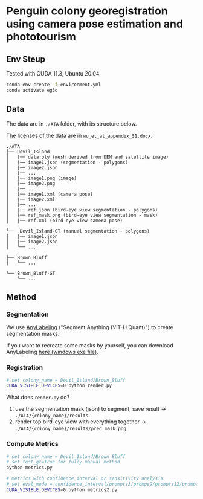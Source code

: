 # Penguin colony georegistration using camera pose estimation and phototourism 

## Env Steup
Tested with CUDA 11.3, Ubuntu 20.04
```bash
conda env create -f environment.yml
conda activate eg3d
```

## Data
The data are in ```./ATA``` folder, with its structure below.

The licenses of the data are in ```wu_et_al_appendix_S1.docx```.
```
./ATA
├── Devil_Island
│   |── data.ply (mesh derived from DEM and satellite image)
│   |── image1.json (segmentation - polygons)
│   |── image2.json 
│   |── ... 
│   |── image1.png (image)
│   |── image2.png
│   |── ... 
│   |── image1.xml (camera pose)
│   |── image2.xml
│   |── ... 
│   |── ref.json (bird-eye view segmentation - polygons)
│   |── ref_mask.png (bird-eye view segmentation - mask)
│   |── ref.xml (bird-eye view camera pose)

└──  Devil_Island-GT (manual segmentation - polygons)
│   |── image1.json
│   |── image2.json 
│   └── ...

├── Brown_Bluff
│   └── ...

└── Brown_Bluff-GT
    └── ...
```

## Method

### Segmentation
We use [AnyLabeling](https://github.com/vietanhdev/anylabeling) ("Segment Anything (ViT-H Quant)") to create segmentation masks. 

If you want to recreate some masks by yourself, you can download AnyLabeling [here (windows exe file)](https://github.com/vietanhdev/anylabeling/releases/download/v0.3.3/AnyLabeling.exe).

### Registration
```bash
# set colony_name = Devil_Island/Brown_Bluff
CUDA_VISIBLE_DEVICES=0 python render.py 
```
What does ```render.py``` do?
1. use the segmentation mask (json) to segment, save result -> ```./ATA/{colony_name}/results```
2. render top bird-eye view with everything together -> ```./ATA/{colony_name}/results/pred_mask.png```

### Compute Metrics
```bash
# set colony_name = Devil_Island/Brown_Bluff
# set test_gt=True for fully manual method
python metrics.py

# metrics with confidence interval or sensitivity analysis
# set eval_mode = confidence_interval/prompts3/promps9/prompts12/prompts15
CUDA_VISIBLE_DEVICES=0 python metrics2.py
```